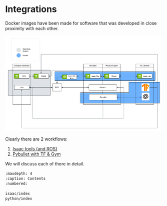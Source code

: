 # Integrations

Docker images have been made for software that was developed in close proximity with each other.

![framework](../images/framework.png)

Clearly there are 2 workflows:
1. [Isaac tools (and ROS)](#isaac-tools-and-ros)
2. [Pybullet with TF & Gym](#pybullet-with-tf--gym)

We will discuss each of there in detail.

```{toctree}
:maxdepth: 4
:caption: Contents
:numbered:

isaac/index
python/index
```